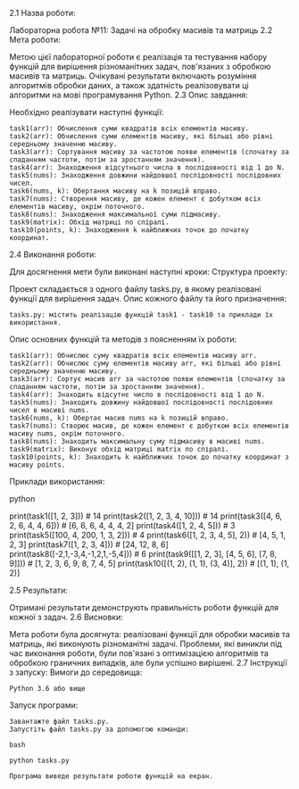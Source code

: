 
2.1 Назва роботи:

Лабораторна робота №11: Задачі на обробку масивів та матриць
2.2 Мета роботи:

Метою цієї лабораторної роботи є реалізація та тестування набору функцій для вирішення різноманітних задач, пов'язаних з обробкою масивів та матриць. Очікувані результати включають розуміння алгоритмів обробки даних, а також здатність реалізовувати ці алгоритми на мові програмування Python.
2.3 Опис завдання:

Необхідно реалізувати наступні функції:

    task1(arr): Обчислення суми квадратів всіх елементів масиву.
    task2(arr): Обчислення суми елементів масиву, які більші або рівні середньому значенню масиву.
    task3(arr): Сортування масиву за частотою появи елементів (спочатку за спаданням частоти, потім за зростанням значення).
    task4(arr): Знаходження відсутнього числа в послідовності від 1 до N.
    task5(nums): Знаходження довжини найдовшої послідовності послідовних чисел.
    task6(nums, k): Обертання масиву на k позицій вправо.
    task7(nums): Створення масиву, де кожен елемент є добутком всіх елементів масиву, окрім поточного.
    task8(nums): Знаходження максимальної суми підмасиву.
    task9(matrix): Обхід матриці по спіралі.
    task10(points, k): Знаходження k найближчих точок до початку координат.

2.4 Виконання роботи:

Для досягнення мети були виконані наступні кроки:
Структура проекту:

Проект складається з одного файлу tasks.py, в якому реалізовані функції для вирішення задач.
Опис кожного файлу та його призначення:

    tasks.py: містить реалізацію функцій task1 - task10 та приклади їх використання.

Опис основних функцій та методів з поясненням їх роботи:

    task1(arr): Обчислює суму квадратів всіх елементів масиву arr.
    task2(arr): Обчислює суму елементів масиву arr, які більші або рівні середньому значенню масиву.
    task3(arr): Сортує масив arr за частотою появи елементів (спочатку за спаданням частоти, потім за зростанням значення).
    task4(arr): Знаходить відсутнє число в послідовності від 1 до N.
    task5(nums): Знаходить довжину найдовшої послідовності послідовних чисел в масиві nums.
    task6(nums, k): Обертає масив nums на k позицій вправо.
    task7(nums): Створює масив, де кожен елемент є добутком всіх елементів масиву nums, окрім поточного.
    task8(nums): Знаходить максимальну суму підмасиву в масиві nums.
    task9(matrix): Виконує обхід матриці matrix по спіралі.
    task10(points, k): Знаходить k найближчих точок до початку координат з масиву points.

Приклади використання:

python

print(task1([1, 2, 3]))  # 14
print(task2([1, 2, 3, 4, 10]))  # 14
print(task3([4, 6, 2, 6, 4, 4, 6]))  # [6, 6, 6, 4, 4, 4, 2]
print(task4([1, 2, 4, 5]))  # 3
print(task5([100, 4, 200, 1, 3, 2]))  # 4
print(task6([1, 2, 3, 4, 5], 2))  # [4, 5, 1, 2, 3]
print(task7([1, 2, 3, 4]))  # [24, 12, 8, 6]
print(task8([-2,1,-3,4,-1,2,1,-5,4]))  # 6
print(task9([[1, 2, 3], [4, 5, 6], [7, 8, 9]]))  # [1, 2, 3, 6, 9, 8, 7, 4, 5]
print(task10([(1, 2), (1, 1), (3, 4)], 2))  # [(1, 1), (1, 2)]

2.5 Результати:

Отримані результати демонструють правильність роботи функцій для кожної з задач.
2.6 Висновки:

Мета роботи була досягнута: реалізовані функції для обробки масивів та матриць, які виконують різноманітні задачі. Проблеми, які виникли під час виконання роботи, були пов'язані з оптимізацією алгоритмів та обробкою граничних випадків, але були успішно вирішені.
2.7 Інструкції з запуску:
Вимоги до середовища:

    Python 3.6 або вище

Запуск програми:

    Завантажте файл tasks.py.
    Запустіть файл tasks.py за допомогою команди:

    bash

    python tasks.py

    Програма виведе результати роботи функцій на екран.

